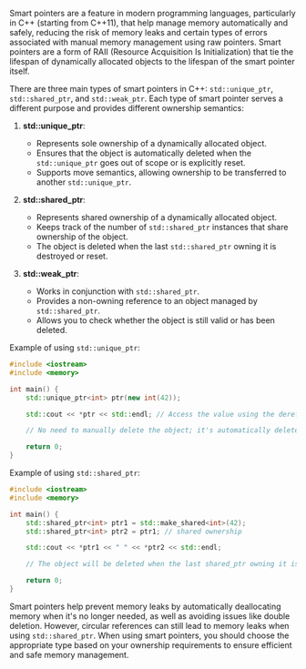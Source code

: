 Smart pointers are a feature in modern programming languages, particularly in C++ (starting from C++11), that help manage memory automatically and safely, reducing the risk of memory leaks and certain types of errors associated with manual memory management using raw pointers. Smart pointers are a form of RAII (Resource Acquisition Is Initialization) that tie the lifespan of dynamically allocated objects to the lifespan of the smart pointer itself.

There are three main types of smart pointers in C++: `std::unique_ptr`, `std::shared_ptr`, and `std::weak_ptr`. Each type of smart pointer serves a different purpose and provides different ownership semantics:

1. **std::unique_ptr**:
   - Represents sole ownership of a dynamically allocated object.
   - Ensures that the object is automatically deleted when the `std::unique_ptr` goes out of scope or is explicitly reset.
   - Supports move semantics, allowing ownership to be transferred to another `std::unique_ptr`.

2. **std::shared_ptr**:
   - Represents shared ownership of a dynamically allocated object.
   - Keeps track of the number of `std::shared_ptr` instances that share ownership of the object.
   - The object is deleted when the last `std::shared_ptr` owning it is destroyed or reset.

3. **std::weak_ptr**:
   - Works in conjunction with `std::shared_ptr`.
   - Provides a non-owning reference to an object managed by `std::shared_ptr`.
   - Allows you to check whether the object is still valid or has been deleted.

Example of using `std::unique_ptr`:

```cpp
#include <iostream>
#include <memory>

int main() {
    std::unique_ptr<int> ptr(new int(42));

    std::cout << *ptr << std::endl; // Access the value using the dereference operator

    // No need to manually delete the object; it's automatically deleted when ptr goes out of scope

    return 0;
}
```

Example of using `std::shared_ptr`:

```cpp
#include <iostream>
#include <memory>

int main() {
    std::shared_ptr<int> ptr1 = std::make_shared<int>(42);
    std::shared_ptr<int> ptr2 = ptr1; // shared ownership

    std::cout << *ptr1 << " " << *ptr2 << std::endl;

    // The object will be deleted when the last shared_ptr owning it is destroyed

    return 0;
}
```

Smart pointers help prevent memory leaks by automatically deallocating memory when it's no longer needed, as well as avoiding issues like double deletion. However, circular references can still lead to memory leaks when using `std::shared_ptr`. When using smart pointers, you should choose the appropriate type based on your ownership requirements to ensure efficient and safe memory management.